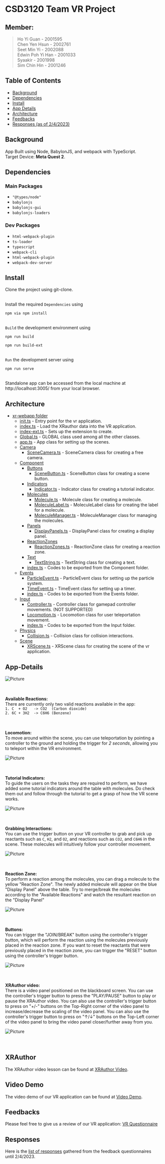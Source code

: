 # CSD3120 Team VR Project

## Member:
> Ho Yi Guan - 2001595 <br>
> Chen Yen Hsun - 2002761 <br>
> Seet Min Yi - 2002088 <br>
> Edwin Poh Yi Han - 2001033 <br>
> Syaakir - 2001998 <br>
> Sim Chin Hin - 2001246 <br>

## Table of Contents

- [Background](#background)
- [Dependencies](#dependencies)
- [Install](#install)
- [App Details](#app-details)
- [Architecture](#architecture)
- [Feedbacks](#feedbacks)
- [Responses (as of 2/4/2023)](#responses)


## Background
App Built using Node, BabylonJS, and webpack with TypeScript.<br>
Target Device: **Meta Quest 2**.<br>

## Dependencies

### Main Packages
- `"@types/node"`
-  `babylonjs`
-  `babylonjs-gui`
-  `babylonjs-loaders`
    
### Dev Packages
- `html-webpack-plugin`
- `ts-loader`
- `typescript`
- `webpack-cli`
- `html-webpack-plugin`
- `webpack-dev-server`

## Install

Clone the project using git-clone.<br>

<br>Install the required `Dependencies` using 
```
npm via npm install
```

<br>`Build` the development environment using
```
npm run build
```
```
npm run build-ext
```

<br>`Run` the development server using
```
npm run serve
```

<br>Standalone app can be accessed from the local machine at http://localhost:3005/ from your local browser.

## Architecture
- [xr-webapp folder](https://github.com/phillip28749/CSD3120_Team10/tree/main/xr-webapp/src)
	- [init.ts](https://github.com/phillip28749/CSD3120_Team10/tree/main/xr-webapp/src/init.ts) - Entry point for the vr application.
	- [index.ts](https://github.com/phillip28749/CSD3120_Team10/tree/main/xr-webapp/src/index.ts) - Load the XRauthor data into the VR application.
	- [index-ext.ts](https://github.com/phillip28749/CSD3120_Team10/tree/main/xr-webapp/src/index-ext.ts) - Sets up the extension to create.
	- [Global.ts](https://github.com/phillip28749/CSD3120_Team10/tree/main/xr-webapp/src/Global.ts) - GLOBAL class used among all the other classes.
	- [app.ts](https://github.com/phillip28749/CSD3120_Team10/tree/main/xr-webapp/src/app.ts) - App class for setting up the scenes.
	- [Camera](https://github.com/phillip28749/CSD3120_Team10/tree/main/xr-webapp/src/Camera)
		- [SceneCamera.ts](https://github.com/phillip28749/CSD3120_Team10/tree/main/xr-webapp/src/Camera/SceneCamera.ts) - SceneCamera class for creating a free camera.
	- [Component](https://github.com/phillip28749/CSD3120_Team10/tree/main/xr-webapp/src/Component)
		- [Buttons](https://github.com/phillip28749/CSD3120_Team10/tree/main/xr-webapp/src/Component/Buttons)
			- [SceneButton.ts](https://github.com/phillip28749/CSD3120_Team10/tree/main/xr-webapp/src/Component/Buttons/SceneButton.ts) - SceneButton class for creating a scene button.
		- [Indicators](https://github.com/phillip28749/CSD3120_Team10/tree/main/xr-webapp/src/Component/Indicators)
			- [Indicator.ts](https://github.com/phillip28749/CSD3120_Team10/tree/main/xr-webapp/src/Component/Indicators/Indicator.ts) - Indicator class for creating a tutorial indicator.
		- [Molecules](https://github.com/phillip28749/CSD3120_Team10/tree/main/xr-webapp/src/Component/Molecules)
			- [Molecule.ts](https://github.com/phillip28749/CSD3120_Team10/tree/main/xr-webapp/src/Component/Molecules/Molecule.ts) - Molecule class for creating a molecule.
			- [MoleculeLabel.ts](https://github.com/phillip28749/CSD3120_Team10/tree/main/xr-webapp/src/Component/Molecules/MoleculeLabel.ts) - MoleculeLabel class for creating the label for a molecule.
			- [MoleculeManager.ts](https://github.com/phillip28749/CSD3120_Team10/tree/main/xr-webapp/src/Component/Molecules/MoleculeManager.ts) - MoleculeManager class for managing the molecules.
		- [Panels](https://github.com/phillip28749/CSD3120_Team10/tree/main/xr-webapp/src/Component/Panels)
			- [DisplayPanels.ts](https://github.com/phillip28749/CSD3120_Team10/tree/main/xr-webapp/src/Component/Panels/DisplayPanels.ts) - DisplayPanel class for creating a display panel.
		- [ReactionZones](https://github.com/phillip28749/CSD3120_Team10/tree/main/xr-webapp/src/Component/ReactionZones)
			- [ReactionZones.ts](https://github.com/phillip28749/CSD3120_Team10/tree/main/xr-webapp/src/Component/ReactionZones/ReactionZone.ts) - ReactionZone class for creating a reaction zone.
		- [Text](https://github.com/phillip28749/CSD3120_Team10/tree/main/xr-webapp/src/Component/Text)
			- [TextString.ts](https://github.com/phillip28749/CSD3120_Team10/tree/main/xr-webapp/src/Component/Text/TextString.ts) - TextString class for creating a text.
		- [index.ts](https://github.com/phillip28749/CSD3120_Team10/tree/main/xr-webapp/src/Component/index.ts) - Codes to be exported from the Component folder.
	- [Events](https://github.com/phillip28749/CSD3120_Team10/tree/main/xr-webapp/src/Events)
		- [ParticleEvent.ts](https://github.com/phillip28749/CSD3120_Team10/tree/main/xr-webapp/src/Events/ParticleEvent.ts) - ParticleEvent class for setting up the particle system.
		- [TimeEvent.ts](https://github.com/phillip28749/CSD3120_Team10/tree/main/xr-webapp/src/Events/TimeEvent.ts) - TimeEvent class for setting up a timer.
		- [index.ts](https://github.com/phillip28749/CSD3120_Team10/tree/main/xr-webapp/src/Events/index.ts) - Codes to be exported from the Events folder.
	- [Input](https://github.com/phillip28749/CSD3120_Team10/tree/main/xr-webapp/src/Input)
		- [Controller.ts](https://github.com/phillip28749/CSD3120_Team10/tree/main/xr-webapp/src/Input/Controller.ts) - Controller class for gamepad controller movements. (NOT SUPPORTED)
		- [Locomotion.ts](https://github.com/phillip28749/CSD3120_Team10/tree/main/xr-webapp/src/Input/Locomotion.ts) - Locomotion class for user teleportation movement.
		- [index.ts](https://github.com/phillip28749/CSD3120_Team10/tree/main/xr-webapp/src/Input/index.ts) - Codes to be exported from the Input folder.
	- [Physics](https://github.com/phillip28749/CSD3120_Team10/tree/main/xr-webapp/src/Physics)
		- [Collision.ts](https://github.com/phillip28749/CSD3120_Team10/tree/main/xr-webapp/src/Physics/Collision.ts) - Collision class for collision interactions.
	- [Scene](https://github.com/phillip28749/CSD3120_Team10/tree/main/xr-webapp/src/Scene)
		- [XRScene.ts](https://github.com/phillip28749/CSD3120_Team10/tree/main/xr-webapp/src/Scene/XRScene.ts) - XRScene class for creating the scene of the vr application.

## App-Details

![Picture](https://github.com/phillip28749/CSD3120_Team10/blob/main/showcase/Images/app.png)<br /><br /><br />

**Available Reactions:**<br />
There are currently only two valid reactions available in the app:\
`1. C  + O2   -> CO2  (Carbon dioxide)`\
`2. 6C + 3H2  -> C6H6 (Benzene)`<br /><br /><br />

**Locomotion:**<br />
To move around within the scene, you can use teleportation by pointing a controller to the ground and holding the trigger for *2 seconds*, allowing you to teleport within the VR environment.

![Picture](https://github.com/phillip28749/CSD3120_Team10/blob/main/showcase/Images/teleportation.png)<br /><br /><br />

**Tutorial Indicators:**<br />
To guide the users on the tasks they are required to perform, we have added some tutorial indicators around the table with molecules. Do check them out and follow through the tutorial to get a grasp of how the VR scene works.

![Picture](https://github.com/phillip28749/CSD3120_Team10/blob/main/showcase/Images/indicator.png)<br /><br /><br />

**Grabbing Interactions:**<br />
You can use the trigger button on your VR controller to grab and pick up reactants such as `C`, `H2`, and `O2`, and reactions such as `CO2`, and `C6H6` in the scene. These molecules will intuitively follow your controller movement.

![Picture](https://github.com/phillip28749/CSD3120_Team10/blob/main/showcase/Images/grabbing.png)<br /><br /><br />

**Reaction Zone:**<br />
To perform a reaction among the molecules, you can drag a molecule to the yellow "Reaction Zone". The newly added molecule will appear on the blue "Display Panel" above the table. Try to merge/break the molecules according to the "Available Reactions" and watch the resultant reaction on the "Display Panel"

![Picture](https://github.com/phillip28749/CSD3120_Team10/blob/main/showcase/Images/zone.png)<br /><br /><br />

**Buttons:**<br />
You can trigger the "JOIN/BREAK" button using the controller's trigger button, which will perform the reaction using the molecules previously placed in the reaction zone. If you want to reset the reactants that were previously placed in the reaction zone, you can trigger the "RESET" button using the controller's trigger button.

![Picture](https://github.com/phillip28749/CSD3120_Team10/blob/main/showcase/Images/button.png)<br /><br /><br />

**XRAuthor video:**<br />
There is a video panel positioned on the blackboard screen. You can use the controller's trigger button to press the "PLAY/PAUSE" button to play or pause the XRAuthor video. You can also use the controller's trigger button to press on "+/-" buttons on the Top-Right corner of the video panel to increase/decrease the scaling of the video panel. You can also use the controller's trigger button to press on "↑/↓" buttons on the Top-Left corner of the video panel to bring the video panel closer/further away from you. 

![Picture](https://github.com/phillip28749/CSD3120_Team10/blob/main/showcase/Images/xrauthor.png)<br /><br /><br />

## XRAuthor

The XRAuthor video lesson can be found at [XRAuthor Video](https://github.com/phillip28749/CSD3120_Team10/blob/main/xr-webapp/public/assets/synthesis/videos/0.webm).


## Video Demo
The video demo of our VR application can be found at [Video Demo](https://github.com/phillip28749/CSD3120_Team10/tree/main/showcase/VideoDemo.mp4).


## Feedbacks
Please feel free to give us a review of our VR application: [VR Questionnaire](https://forms.gle/7SfHh8LyQCqTBoSF8)


## Responses
Here is the [list of responses](https://github.com/phillip28749/CSD3120_Team10/tree/main/Questionnaire/VR_Questionnaire_Responses.xlsx) gathered from the feedback questionnaires until 2/4/2023.
